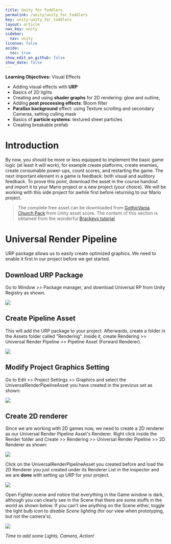 ```yaml
---
title: Unity for Toddlers
permalink: /unity/unity_for_toddlers
key: unity-unity_for_toddlers
layout: article
nav_key: unity
sidebar:
  nav: unity
license: false
aside:
  toc: true
show_edit_on_github: false
show_date: false
---
```


**Learning Objectives:** Visual Effects

-   Adding visual effects with **URP**
- Basics of 2D lights 
-   Creating and using **shader graphs** for 2D rendering: glow and outline,
-   Adding **post processing effects**: Bloom filter
-   **Parallax background** effect: using Texture scrolling and secondary Cameras, setting culling mask
- Basics of **particle systems**: textured sheet particles
- Creating breakable prefab

# Introduction

By now, you should be more or less equipped to implement the basic game logic (at least it will work), for example create platforms, create enemies, create consumable power-ups, count scores, and restarting the game. The next important element in a game is feedback: both visual and auditory feedback. To prove this point, download the asset in the course handout and import it to your Mario project or a new project (your choice). We will be working with this side project for awhile first before returning to our Mario project. 

> The complete free asset can be downloaded from [GothicVania Church Pack](https://assetstore.unity.com/packages/2d/characters/gothicvania-church-pack-147117?aid=1101lPGj&utm_source=aff) from Unity asset score. The content of this section is obtained from the wonderful [Brackeys tutorial](https://www.youtube.com/watch?v=WiDVoj5VQ4c). 


# Universal Render Pipeline

URP package allows us to easily create optimized graphics. We need to enable it first in our project before we get started. 

## Download URP Package
Go to Window >> Package manager, and download Universal RP from Unity Registry as shown. 

<img src="https://www.dropbox.com/s/7v0dbmiccay7hu5/1.png?raw=1"  class="center_ninety"/>


## Create Pipeline Asset 
This will add the URP package to your project. Afterwards, create a folder in the Assets folder called "Rendering". Inside it, create Rendering >> Universal Render Pipeline >> Pipeline Asset (Forward Renderer). 

<img src="/50033/assets/images/lab2/1.png"  class="center_seventy"/>

## Modify Project Graphics Setting

Go to Edit >> Project Settings >> Graphics and select the UniversalRenderPipelineAsset you have created in the previous set as shown:

<img src="https://www.dropbox.com/s/ws2vqn922gxnqrb/3.png?raw=1"  class="center_ninety"/>

## Create 2D renderer 
Since we are working with 2D games now, we need to create a 2D renderer as our Universal Render Pipeline Asset's Renderer. Right click inside the Render folder and Create >> Rendering >> Universal Render Pipeline >> 2D Renderer as shown:

<img src="https://www.dropbox.com/s/p76bbmrb2ke6nzq/4.png?raw=1"  class="center_ninety"/>

Click on the UniversalRenderPipelineAsset you created before and load the 2D Renderer you just created under its Renderer List in the inspector and we are **done** with setting up URP for your project. 

<img src="https://www.dropbox.com/s/i54jrije3aylsx3/5.png?raw=1"  class="center_ninety"/>

Open Fighter.scene and notice that everything in the Game window is dark, although you can clearly see in the Scene that there are some stuffs in the world as shown below. If you can't see anything on the Scene either, toggle the light bulb icon to *disable Scene lighting* (for our view when prototyping, but not the camera's). 

<img src="https://www.dropbox.com/s/m4fwprxh8e2bznl/6.png?raw=1"  class="center_ninety"/>


*Time to add some Lights, Camera, Action!*
